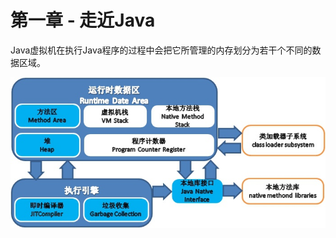 # 第一章 - 走近Java

Java虚拟机在执行Java程序的过程中会把它所管理的内存划分为若干个不同的数据区域。

![](\images\Java_virtual_machine_runtime_data_area.jpg)